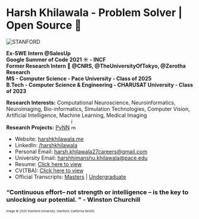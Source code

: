 # Harsh Khilawala - Problem Solver | Open Source 💙  
<img alt="STANFORD" src="./about.avif" />

 **Ex-SWE Intern @SalesUp**  
 **Google Summer of Code 2021 ☀️ - INCF**  
 **Former Research Intern 🔬 @CNRS, @TheUniversityOfTokyo, @Zerotha Research**  
 **MS - Computer Science - Pace University - Class of 2025**  
 **B.Tech - Computer Science & Engineering - CHARUSAT University - Class of 2023**

**Research Interests:** Computational Neuroscience, Neuroinformatics, Neuroimaging, Bio-informatics, Simulation Technologies, Computer Vision, Artificial Intelligence, Machine Learning, Medical Imaging  
**Research Projects:** [PyNN](https://neuralensemble.org/PyNN/) <img width="15" height="30" alt="image" src="https://github.com/user-attachments/assets/e797292d-d137-422b-9cf4-1cee2496fb8c" />

- Website: [harshkhilawala.me](http://harshkhilawala.me/) 
- LinkedIn: [/harshkhilawala](https://www.linkedin.com/in/harshkhilawala/)
- Personal Email: <a href="mailto:harsh.khilawala27careers@gmail.com">harsh.khilawala27careers@gmail.com</a>
- University Email: <a href="mailto:harshhimanshu.khilawala@pace.edu">harshhimanshu.khilawala@pace.edu</a>
- Resume: [Click here to view](https://drive.google.com/file/d/12eZa2JcW5iyEztIoBNN-T33HWiandJR_/view?usp=sharing)
- CV(TBA): [Click here to view]()
- Official Transcripts: [Masters](https://drive.google.com/file/d/1Tc1BMdt8KAaFylAuPgyyRBWbUEkIpNSt/view?usp=sharing) | [Undergraduate](https://drive.google.com/file/d/1rj7ZmPjwxyOZZBAMnhFYSQHQgxsDQbyq/view?usp=sharing)

### “Continuous effort– not strength or intelligence – is the key to unlocking our potential. " - Winston Churchill


<sup><sup><sup>Image © 2025 Stanford University. Stanford, California 94305.</sup></sup></sup>
